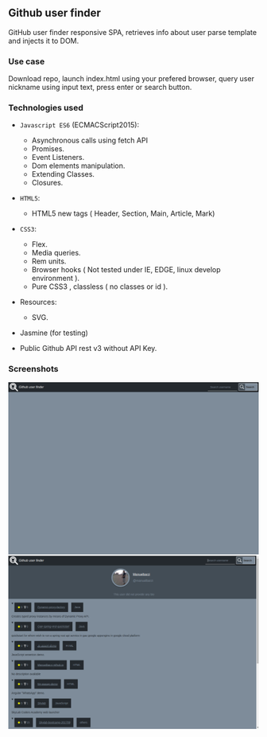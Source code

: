 ## Github user finder

GitHub user finder responsive SPA, retrieves info about user parse template and injects it to DOM.

### Use case

Download repo, launch index.html using your prefered browser, query user nickname using input text, press enter or search button.

### Technologies used

- `Javascript ES6` (ECMACScript2015):
    - Asynchronous calls using fetch API
    - Promises.
    - Event Listeners.
    - Dom elements manipulation.
    - Extending Classes.
    - Closures.
- `HTML5`:
    - HTML5 new tags ( Header, Section, Main, Article, Mark)
- `CSS3`:
    - Flex.
    - Media queries.
    - Rem units.
    - Browser hooks ( Not tested under IE, EDGE, linux develop environment ).
    - Pure CSS3 , classless ( no classes or id ).
- Resources:
    - SVG.

- Jasmine (for testing)

- Public Github API rest v3 without API Key.

### Screenshots
![screenshot](img/screenshot1.png)
![screenshot](img/screenshot2.png)


